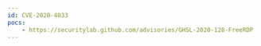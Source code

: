 ```yaml
---
id: CVE-2020-4033
pocs:
    - https://securitylab.github.com/advisories/GHSL-2020-128-FreeRDP
---
```

